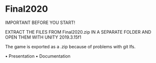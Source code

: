 # Final2020

IMPORTANT BEFORE YOU START!

EXTRACT THE FILES FROM Final2020.zip IN A SEPARATE FOLDER AND OPEN THEM WITH UNITY 2019.3.15f1

The game is exported as a .zip because of problems with git lfs.



•	Presentation 
•	Documentation
